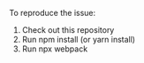 To reproduce the issue:

1. Check out this repository
2. Run npm install (or yarn install)
3. Run npx webpack 
